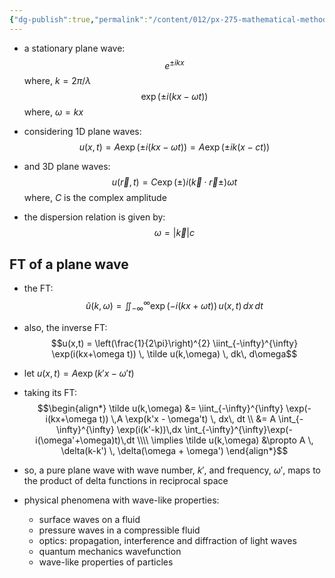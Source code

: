 ```yaml
---
{"dg-publish":true,"permalink":"/content/012/px-275-mathematical-methods/term-2/i-optics/px-275-i0-introduction-to-waves/","noteIcon":"1","created":"2025-08-27T13:15:23.863+01:00","updated":"2025-03-09T13:38:10.000+00:00"}
---
```


- a stationary plane wave:
$$e^{\pm ikx}$$
	where, $k = 2\pi/\lambda$
$$\exp(\pm i(kx - \omega t))$$
	where, $\omega = kx$

- considering 1D plane waves:
$$u(x,t) = A\exp(\pm i(kx - \omega t)) = A\exp(\pm ik(x - ct))$$
- and 3D plane waves:
$$u(\vec r, t) = C \exp(\pm) i (\vec k \cdot \vec r \pm) \omega t$$
	where, $C$ is the complex amplitude
- the dispersion relation is given by:
$$\omega = |\vec k | c$$
## FT of a plane wave
- the FT:
$$\tilde u(k,\omega) = \iint_{-\infty}^{\infty} \exp(-i(kx+\omega t)) \,u(x,t) \, dx\, dt$$
- also, the inverse FT:
$$u(x,t) = \left(\frac{1}{2\pi}\right)^{2} \iint_{-\infty}^{\infty} \exp(i(kx+\omega t)) \, \tilde u(k,\omega) \, dk\, d\omega$$
- let $u(x,t) = A \exp(k'x - \omega't)$
- taking its FT:
$$\begin{align*}
\tilde u(k,\omega) &= \iint_{-\infty}^{\infty} \exp(-i(kx+\omega t)) \,A \exp(k'x - \omega't) \, dx\, dt \\
&= A \int_{-\infty}^{\infty} \exp(i(k'-k))\,dx \int_{-\infty}^{\infty}\exp(-i(\omega'+\omega)t)\,dt \\\\
\implies \tilde u(k,\omega) &\propto A \, \delta(k-k') \, \delta(\omega + \omega')
\end{align*}$$
- so, a pure plane wave with wave number, $k'$, and frequency, $\omega'$, maps to the product of delta functions in reciprocal space

- physical phenomena with wave-like properties:
	- surface waves on a fluid
	- pressure waves in a compressible fluid
	- optics: propagation, interference and diffraction of light waves
	- quantum mechanics wavefunction
	- wave-like properties of particles

